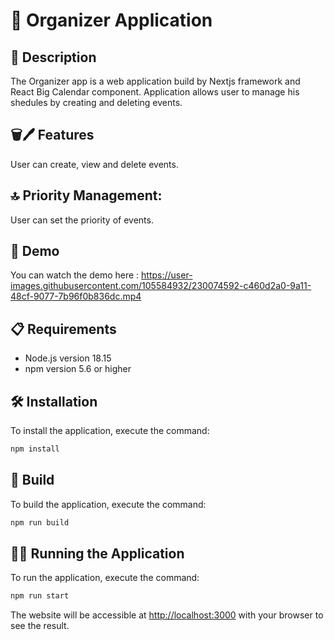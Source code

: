 # 📆 Organizer Application

## 📝 Description

The Organizer app is a web application build by Nextjs framework and React Big Calendar component. Application allows user to manage his shedules by creating and deleting events.

## 🗑️🖊️ Features

User can create, view and delete events.

## 🔝 Priority Management:

User can set the priority of events.

## 🎥 Demo

You can watch the demo here :
https://user-images.githubusercontent.com/105584932/230074592-c460d2a0-9a11-48cf-9077-7b96f0b836dc.mp4

## 📋 Requirements

- Node.js version 18.15
- npm version 5.6 or higher

## 🛠️ Installation

To install the application, execute the command:

```bash
npm install
```

## 🚧 Build

To build the application, execute the command:

```bash
npm run build
```

## 🏃‍♀️ Running the Application

To run the application, execute the command:

```bash
npm run start
```

The website will be accessible at [http://localhost:3000](http://localhost:3000) with your browser to see the result.

